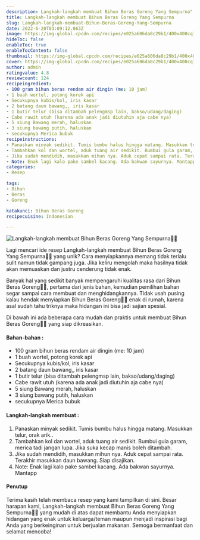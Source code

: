 ```yaml
---
description: Langkah-langkah membuat Bihun Beras Goreng Yang Sempurna"
title: Langkah-langkah membuat Bihun Beras Goreng Yang Sempurna
slug: Langkah-langkah-membuat-Bihun-Beras-Goreng-Yang-Sempurna
date: 2022-6-20T03:09:12.063Z
image: https://img-global.cpcdn.com/recipes/e025a606da8c29b1/400x400cq70/photo.jpg
hideToc: false
enableToc: true
enableTocContent: false
thumbnail: https://img-global.cpcdn.com/recipes/e025a606da8c29b1/400x400cq70/photo.jpg
cover: https://img-global.cpcdn.com/recipes/e025a606da8c29b1/400x400cq70/photo.jpg
author: admin
ratingvalue: 4.8
reviewcount: 124
recipeingredient:
- 100 gram bihun beras rendam air dingin (me: 10 jam)
- 1 buah wortel, potong korek api
- Secukupnya kubis/kol, iris kasar
- 2 batang daun bawang,, iris kasar
- 1 butir telur (bisa ditambah pelengmsp lain, bakso/udang/daging)
- Cabe rawit utuh (karena ada anak jadi diutuhin aja cabe nya)
- 5 siung Bawang merah, haluskan
- 3 siung bawang putih, haluskan
- secukupnya Merica bubuk
recipeinstructions:
- Panaskan minyak sedikit. Tumis bumbu halus hingga matang. Masukkan telur, orak arik..
- Tambahkan kol dan wortel, aduk tuang air sedikit. Bumbui gula garam, merica tadi jangan lupa. Jika suka kecap manis boleh ditambah.
- Jika sudah mendidih, masukkan mihun nya. Aduk cepat sampai rata. Terakhir masukkan daun bawang. Siap disajikan.
- Note: Enak lagi kalo pake sambel kacang. Ada bakwan sayurnya. Mantapp
categories:
- Resep

tags:
- Bihun
- Beras
- Goreng

katakunci: Bihun Beras Goreng
recipecuisine: Indonesian

---
```


![Langkah-langkah membuat Bihun Beras Goreng Yang Sempurna👩‍🍳](https://img-global.cpcdn.com/recipes/e025a606da8c29b1/400x400cq70/photo.jpg)

Lagi mencari ide resep Langkah-langkah membuat Bihun Beras Goreng Yang Sempurna👩‍🍳 yang unik? Cara menyiapkannya memang tidak terlalu sulit namun tidak gampang juga. Jika keliru mengolah maka hasilnya tidak akan memuaskan dan justru cenderung tidak enak.

Banyak hal yang sedikit banyak mempengaruhi kualitas rasa dari Bihun Beras Goreng👩‍🍳, pertama dari jenis bahan, kemudian pemilihan bahan segar sampai cara membuat dan menghidangkannya. Tidak usah pusing kalau hendak menyiapkan Bihun Beras Goreng👩‍🍳 enak di rumah, karena asal sudah tahu triknya maka hidangan ini bisa jadi sajian spesial.

Di bawah ini ada beberapa cara mudah dan praktis untuk membuat Bihun Beras Goreng👩‍🍳 yang siap dikreasikan.

<!--inarticleads1-->

#### Bahan-bahan :

- 100 gram bihun beras rendam air dingin (me: 10 jam)
- 1 buah wortel, potong korek api
- Secukupnya kubis/kol, iris kasar
- 2 batang daun bawang,, iris kasar
- 1 butir telur (bisa ditambah pelengmsp lain, bakso/udang/daging)
- Cabe rawit utuh (karena ada anak jadi diutuhin aja cabe nya)
- 5 siung Bawang merah, haluskan
- 3 siung bawang putih, haluskan
- secukupnya Merica bubuk

<!--inarticleads2-->

#### Langkah-langkah membuat :

1. Panaskan minyak sedikit. Tumis bumbu halus hingga matang. Masukkan telur, orak arik..
1. Tambahkan kol dan wortel, aduk tuang air sedikit. Bumbui gula garam, merica tadi jangan lupa. Jika suka kecap manis boleh ditambah.
1. Jika sudah mendidih, masukkan mihun nya. Aduk cepat sampai rata. Terakhir masukkan daun bawang. Siap disajikan.
1. Note: Enak lagi kalo pake sambel kacang. Ada bakwan sayurnya. Mantapp

#### Penutup

Terima kasih telah membaca resep yang kami tampilkan di sini. Besar harapan kami, Langkah-langkah membuat Bihun Beras Goreng Yang Sempurna👩‍🍳 yang mudah di atas dapat membantu Anda menyiapkan hidangan yang enak untuk keluarga/teman maupun menjadi inspirasi bagi Anda yang berkeinginan untuk berjualan makanan. Semoga bermanfaat dan selamat mencoba!